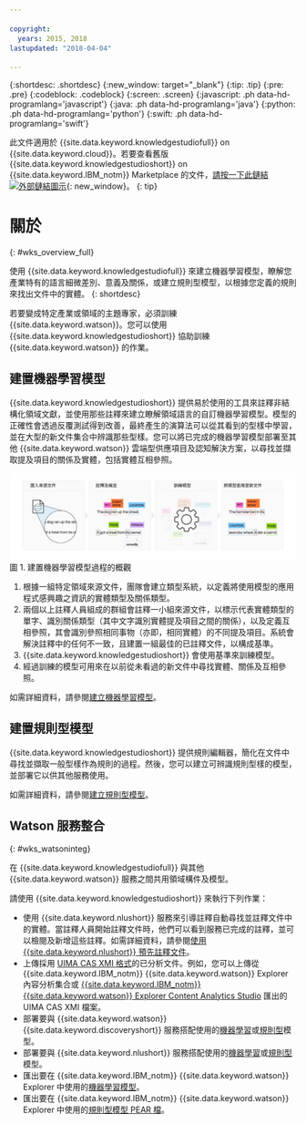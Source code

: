 ```yaml
---

copyright:
  years: 2015, 2018
lastupdated: "2018-04-04"

---
```


{:shortdesc: .shortdesc}
{:new_window: target="_blank"}
{:tip: .tip}
{:pre: .pre}
{:codeblock: .codeblock}
{:screen: .screen}
{:javascript: .ph data-hd-programlang='javascript'}
{:java: .ph data-hd-programlang='java'}
{:python: .ph data-hd-programlang='python'}
{:swift: .ph data-hd-programlang='swift'}

此文件適用於 {{site.data.keyword.knowledgestudiofull}} on {{site.data.keyword.cloud}}。若要查看舊版 {{site.data.keyword.knowledgestudioshort}} on {{site.data.keyword.IBM_notm}} Marketplace 的文件，[請按一下此鏈結 ![外部鏈結圖示](../../icons/launch-glyph.svg "外部鏈結圖示")](https://console.bluemix.net/docs/services/knowledge-studio/index.html){: new_window}。
{: tip}

# 關於
{: #wks_overview_full}

使用 {{site.data.keyword.knowledgestudiofull}} 來建立機器學習模型，瞭解您產業特有的語言細微差別、意義及關係，或建立規則型模型，以根據您定義的規則來找出文件中的實體。
{: shortdesc}

若要變成特定產業或領域的主題專家，必須訓練 {{site.data.keyword.watson}}。您可以使用 {{site.data.keyword.knowledgestudioshort}} 協助訓練 {{site.data.keyword.watson}} 的作業。

## 建置機器學習模型

{{site.data.keyword.knowledgestudioshort}} 提供易於使用的工具來註釋非結構化領域文獻，並使用那些註釋來建立瞭解領域語言的自訂機器學習模型。模型的正確性會透過反覆測試得到改善，最終產生的演算法可以從其看到的型樣中學習，並在大型的新文件集合中辨識那些型樣。您可以將已完成的機器學習模型部署至其他 {{site.data.keyword.watson}} 雲端型供應項目及認知解決方案，以尋找並擷取提及項目的關係及實體，包括實體互相參照。

![建置機器學習模型過程的概觀](images/wks-ovw-anno.svg "顯示建置機器學習模型的過程，此模型可在新文件中尋找實體及關係。") 圖 1. 建置機器學習模型過程的概觀

1. 根據一組特定領域來源文件，團隊會建立類型系統，以定義將使用模型的應用程式感興趣之資訊的實體類型及關係類型。
1. 兩個以上註釋人員組成的群組會註釋一小組來源文件，以標示代表實體類型的單字、識別關係類型（其中文字識別實體提及項目之間的關係），以及定義互相參照，其會識別參照相同事物（亦即，相同實體）的不同提及項目。系統會解決註釋中的任何不一致，且建置一組最佳的已註釋文件，以構成基準。
1. {{site.data.keyword.knowledgestudioshort}} 會使用基準來訓練模型。
1. 經過訓練的模型可用來在以前從未看過的新文件中尋找實體、關係及互相參照。

如需詳細資料，請參閱[建立機器學習模型](/docs/services/watson-knowledge-studio/ml-annotator.html)。

## 建置規則型模型

{{site.data.keyword.knowledgestudioshort}} 提供規則編輯器，簡化在文件中尋找並擷取一般型樣作為規則的過程。然後，您可以建立可辨識規則型樣的模型，並部署它以供其他服務使用。

如需詳細資料，請參閱[建立規則型模型](/docs/services/watson-knowledge-studio/rule-annotator.html)。

## Watson 服務整合
{: #wks_watsoninteg}

在 {{site.data.keyword.knowledgestudiofull}} 與其他 {{site.data.keyword.watson}} 服務之間共用領域構件及模型。

請使用 {{site.data.keyword.knowledgestudioshort}} 來執行下列作業：

- 使用 {{site.data.keyword.nlushort}} 服務來引導註釋自動尋找並註釋文件中的實體。當註釋人員開始註釋文件時，他們可以看到服務已完成的註釋，並可以檢閱及新增這些註釋。如需詳細資料，請參閱[使用 {{site.data.keyword.nlushort}} 預先註釋文件](/docs/services/watson-knowledge-studio/preannotation.html#wks_preannotnlu)。
- 上傳採用 [UIMA CAS XMI 格式](/docs/services/watson-knowledge-studio/preannotation.html#wks_uimaweximport)的已分析文件。例如，您可以上傳從 {{site.data.keyword.IBM_notm}} {{site.data.keyword.watson}} Explorer 內容分析集合或 [{{site.data.keyword.IBM_notm}} {{site.data.keyword.watson}} Explorer Content Analytics Studio](/docs/services/watson-knowledge-studio/preannotation.html#wks_uimawexstudio) 匯出的 UIMA CAS XMI 檔案。
- 部署要與 {{site.data.keyword.watson}} {{site.data.keyword.discoveryshort}} 服務搭配使用的[機器學習](/docs/services/watson-knowledge-studio/publish-ml.html#wks_madiscovery)或[規則型](/docs/services/watson-knowledge-studio/rule-annotator-model-use.html#wks_rule_discovery)模型。
- 部署要與 {{site.data.keyword.nlushort}} 服務搭配使用的[機器學習](/docs/services/watson-knowledge-studio/publish-ml.html#wks_manlu)或[規則型](/docs/services/watson-knowledge-studio/rule-annotator-model-use.html#wks_rule_nlu)模型。
- 匯出要在 {{site.data.keyword.IBM_notm}} {{site.data.keyword.watson}} Explorer 中使用的[機器學習模型](/docs/services/watson-knowledge-studio/publish-ml.html#wks_maexport)。
- 匯出要在 {{site.data.keyword.IBM_notm}} {{site.data.keyword.watson}} Explorer 中使用的[規則型模型 PEAR 檔](/docs/services/watson-knowledge-studio/rule-annotator-model-use.html#wks_rule_export)。
